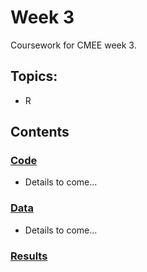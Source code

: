 # Week 3
Coursework for CMEE week 3.
## Topics:
* R

## Contents
### [Code](https://github.com/SamT123/CMEECoursework/tree/master/Week3/Code)
* Details to come...




### [Data](https://github.com/SamT123/CMEECoursework/tree/master/Week3/Data)
* Details to come...

### [Results](https://github.com/SamT123/CMEECoursework/tree/master/Week3/Results)
